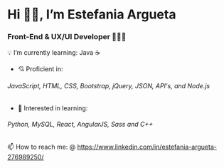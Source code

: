 # Hi 👋🏽, I’m Estefania Argueta

### Front-End & UX/UI Developer 👩🏽‍💻
💡 I’m currently learning: Java ☕️
- 💘 Proficient in:
######    JavaScript, HTML, CSS, Bootstrap, jQuery, JSON, API's, and Node.js

- 🔎 Interested in learning: 
######    Python, MySQL, React, AngularJS, Sass and C++ 
📫 How to reach me:
@ https://www.linkedin.com/in/estefania-argueta-276989250/

<!---
3arglop/3arglop is a ✨ special ✨ repository because its `README.md` (this file) appears on your GitHub profile.
You can click the Preview link to take a look at your changes.
--->

